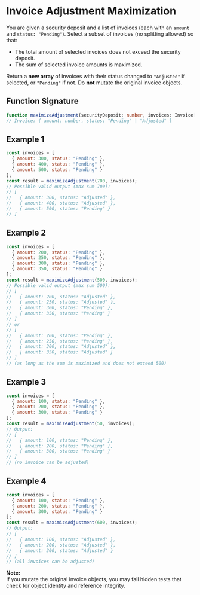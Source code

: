 # Invoice Adjustment Maximization

You are given a security deposit and a list of invoices (each with an `amount` and `status: "Pending"`). Select a subset of invoices (no splitting allowed) so that:

- The total amount of selected invoices does not exceed the security deposit.
- The sum of selected invoice amounts is maximized.

Return a **new array** of invoices with their status changed to `"Adjusted"` if selected, or `"Pending"` if not. Do **not** mutate the original invoice objects.

## Function Signature

```typescript
function maximizeAdjustment(securityDeposit: number, invoices: Invoice[]): Invoice[]
// Invoice: { amount: number, status: "Pending" | "Adjusted" }
```


## Example 1

```js
const invoices = [
  { amount: 300, status: "Pending" },
  { amount: 400, status: "Pending" },
  { amount: 500, status: "Pending" }
];
const result = maximizeAdjustment(700, invoices);
// Possible valid output (max sum 700):
// [
//   { amount: 300, status: "Adjusted" },
//   { amount: 400, status: "Adjusted" },
//   { amount: 500, status: "Pending" }
// ]
```

## Example 2

```js
const invoices = [
  { amount: 200, status: "Pending" },
  { amount: 250, status: "Pending" },
  { amount: 300, status: "Pending" },
  { amount: 350, status: "Pending" }
];
const result = maximizeAdjustment(500, invoices);
// Possible valid output (max sum 500):
// [
//   { amount: 200, status: "Adjusted" },
//   { amount: 250, status: "Adjusted" },
//   { amount: 300, status: "Pending" },
//   { amount: 350, status: "Pending" }
// ]
// or
// [
//   { amount: 200, status: "Pending" },
//   { amount: 250, status: "Pending" },
//   { amount: 300, status: "Adjusted" },
//   { amount: 350, status: "Adjusted" }
// ]
// (as long as the sum is maximized and does not exceed 500)
```

## Example 3

```js
const invoices = [
  { amount: 100, status: "Pending" },
  { amount: 200, status: "Pending" },
  { amount: 300, status: "Pending" }
];
const result = maximizeAdjustment(50, invoices);
// Output:
// [
//   { amount: 100, status: "Pending" },
//   { amount: 200, status: "Pending" },
//   { amount: 300, status: "Pending" }
// ]
// (no invoice can be adjusted)
```

## Example 4

```js
const invoices = [
  { amount: 100, status: "Pending" },
  { amount: 200, status: "Pending" },
  { amount: 300, status: "Pending" }
];
const result = maximizeAdjustment(600, invoices);
// Output:
// [
//   { amount: 100, status: "Adjusted" },
//   { amount: 200, status: "Adjusted" },
//   { amount: 300, status: "Adjusted" }
// ]
// (all invoices can be adjusted)
```

**Note:**  
If you mutate the original invoice objects, you may fail hidden tests that check for object identity and reference integrity.

